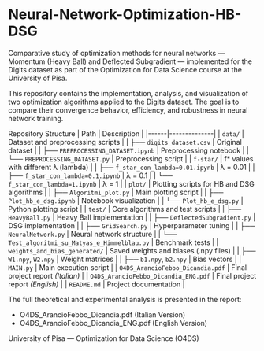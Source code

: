 # Neural-Network-Optimization-HB-DSG
Comparative study of optimization methods for neural networks — Momentum (Heavy Ball) and Deflected Subgradient — implemented for the Digits dataset as part of the Optimization for Data Science course at the University of Pisa.

This repository contains the implementation, analysis, and visualization of two optimization algorithms applied to the Digits dataset. 
The goal is to compare their convergence behavior, efficiency, and robustness in neural network training.

Repository Structure
| Path | Description |
|------|--------------|
| `data/` | Dataset and preprocessing scripts |
| ├── `digits_dataset.csv` | Original dataset |
| ├── `PREPROCESSING_DATASET.ipynb` | Preprocessing notebook |
| └── `PREPROCESSING_DATASET.py` | Preprocessing script |
| `f-star/` | f* values with different λ (lambda) |
| ├── `f_star_con_lambda=0.01.ipynb` | λ = 0.01 |
| ├── `f_star_con_lambda=0.1.ipynb` | λ = 0.1 |
| └── `f_star_con_lambda=1.ipynb` | λ = 1 |
| `plot/` | Plotting scripts for HB and DSG algorithms |
| ├── `Algoritmi_plot.py` | Main plotting script |
| ├── `Plot_hb_e_dsg.ipynb` | Notebook visualization |
| └── `Plot_hb_e_dsg.py` | Python plotting script |
| `test/` | Core algorithms and test scripts |
| ├── `HeavyBall.py` | Heavy Ball implementation |
| ├── `DeflectedSubgradient.py` | DSG implementation |
| ├── `GridSearch.py` | Hyperparameter tuning |
| ├── `NeuralNetwork.py` | Neural network structure |
| └── `Test_algoritmi_su_Matyas_e_Himmelblau.py` | Benchmark tests |
| `weights_and_bias_generated/` | Saved weights and biases (.npy files) |
| ├── `W1.npy`, `W2.npy` | Weight matrices |
| ├── `b1.npy`, `b2.npy` | Bias vectors |
| `MAIN.py` | Main execution script |
| `O4DS_ArancioFebbo_Dicandia.pdf` | Final project report *(Italian)* |
| `O4DS_ArancioFebbo_Dicandia_ENG.pdf` | Final project report *(English)* |
| `README.md` | Project documentation |







The full theoretical and experimental analysis is presented in the report:
- O4DS_ArancioFebbo_Dicandia.pdf (Italian Version)
- O4DS_ArancioFebbo_Dicandia_ENG.pdf (English Version)




University of Pisa — Optimization for Data Science (O4DS)

